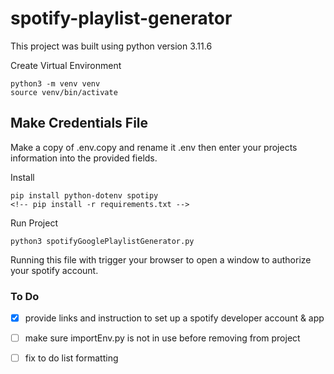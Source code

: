 # spotify-playlist-generator

This project was built using 
python version 3.11.6

Create Virtual Environment
```
python3 -m venv venv
source venv/bin/activate
```

Make Credentials File
-
Make a copy of .env.copy and rename it .env then enter your projects information into the provided fields.

Install
```
pip install python-dotenv spotipy
<!-- pip install -r requirements.txt -->
```

Run Project 
```
python3 spotifyGooglePlaylistGenerator.py
```
Running this file with trigger your browser to open a window to authorize your spotify account.




### To Do
- [x] provide links and instruction to set up a spotify developer account & app
- [ ] make sure importEnv.py is not in use before removing from project
- [ ] fix to do list formatting


